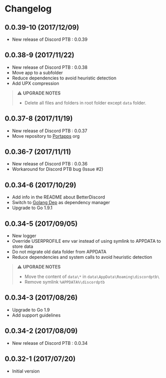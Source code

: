 # Changelog

## 0.0.39-10 (2017/12/09)

* New release of Discord PTB : 0.0.39

## 0.0.38-9 (2017/11/22)

* New release of Discord PTB : 0.0.38
* Move app to a subfolder
* Reduce dependencies to avoid heuristic detection
* Add UPX compression

> :warning: **UPGRADE NOTES**
> * Delete all files and folders in root folder except `data` folder.

## 0.0.37-8 (2017/11/19)

* New release of Discord PTB : 0.0.37
* Move repository to [Portapps](https://github.com/portapps) org

## 0.0.36-7 (2017/11/11)

* New release of Discord PTB : 0.0.36
* Workaround for Discord PTB bug (Issue #2)

## 0.0.34-6 (2017/10/29)

* Add info in the README about BetterDiscord
* Switch to [Golang Dep](https://github.com/golang/dep) as dependency manager
* Upgrade to Go 1.9.1

## 0.0.34-5 (2017/09/05)

* New logger
* Override USERPROFILE env var instead of using symlink to APPDATA to store data
* Do not migrate old data folder from APPDATA
* Reduce dependencies and system calls to avoid heuristic detection

> :warning: **UPGRADE NOTES**
> * Move the content of `data\*` in `data\AppData\Roaming\discordptb\`
> * Remove symlink `%APPDATA%\discordptb`

## 0.0.34-3 (2017/08/26)

* Upgrade to Go 1.9
* Add support guidelines

## 0.0.34-2 (2017/08/09)

* New release of Discord PTB : 0.0.34

## 0.0.32-1 (2017/07/20)

* Initial version

